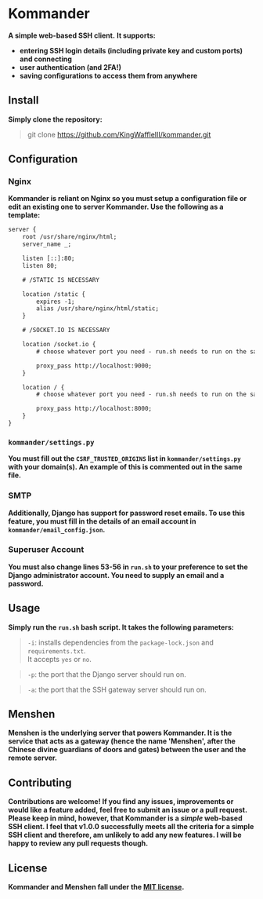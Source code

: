 # Kommander

**A simple web-based SSH client.**
**It supports:**

- **entering SSH login details (including private key and custom ports) and connecting**
- **user authentication (and 2FA!)**
- **saving configurations to access them from anywhere**

## Install

**Simply clone the repository:**

> git clone https://github.com/KingWaffleIII/kommander.git

## Configuration

### Nginx

**Kommander is reliant on Nginx so you must setup a configuration file or edit an existing one to server Kommander. Use the following as a template:**

```txt
server {
	root /usr/share/nginx/html;
    server_name _;

    listen [::]:80;
    listen 80;

    # /STATIC IS NECESSARY

	location /static {
		expires -1;
		alias /usr/share/nginx/html/static;
	}

    # /SOCKET.IO IS NECESSARY

	location /socket.io {
        # choose whatever port you need - run.sh needs to run on the same port

		proxy_pass http://localhost:9000;
	}

	location / {
        # choose whatever port you need - run.sh needs to run on the same port

		proxy_pass http://localhost:8000;
	}
}
```

### `kommander/settings.py`

**You must fill out the `CSRF_TRUSTED_ORIGINS` list in `kommander/settings.py` with your domain(s). An example of this is commented out in the same file.**

### SMTP

**Additionally, Django has support for password reset emails. To use this feature, you must fill in the details of an email account in `kommander/email_config.json`.**

### Superuser Account

**You must also change lines 53-56 in `run.sh` to your preference to set the Django administrator account. You need to supply an email and a password.**

## Usage

**Simply run the `run.sh` bash script. It takes the following parameters:**

> `-i`: installs dependencies from the `package-lock.json` and `requirements.txt`. <br>
> It accepts `yes` or `no`.

> `-p`: the port that the Django server should run on.

> `-a`: the port that the SSH gateway server should run on.

## Menshen

**Menshen is the underlying server that powers Kommander. It is the service that acts as a gateway (hence the name 'Menshen', after the Chinese divine guardians of doors and gates) between the user and the remote server.**

## Contributing

**Contributions are welcome! If you find any issues, improvements or would like a feature added, feel free to submit an issue or a pull request.**
**Please keep in mind, however, that Kommander is a _simple_ web-based SSH client. I feel that v1.0.0 successfully meets all the criteria for a simple SSH client and therefore, am unlikely to add any new features. I will be happy to review any pull requests though.**

## License

**Kommander and Menshen fall under the [MIT license](https://opensource.org/licenses/MIT).**
